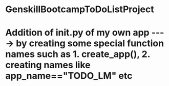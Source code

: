 # GenskillBootcampToDoListProject
# Addition of __init__.py of my own app ----> by creating some special function names such as 1. create_app(), 2. creating names like app_name=="TODO_LM" etc

